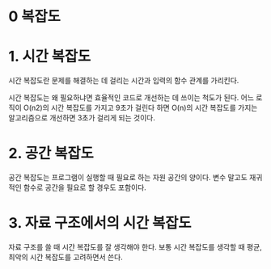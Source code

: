 # 0 복잡도

# 1. 시간 복잡도

시간 복잡도란 문제를 해결하는 데 걸리는 시간과 입력의 함수 관계를 가리킨다.

시간 복잡도는 왜 필요하냐면 효율적인 코드로 개선하는 데 쓰이는 척도가 된다.
어느 로직이 O(n2)의 시간 복잡도를 가지고 9초가 걸린다 하면 O(n)의 시간 복잡도를 가지는 알고리즘으로 개선하면 3초가 걸리게 되는 것이다.

# 2. 공간 복잡도

공간 복잡도는 프로그램이 실행할 때 필요로 하는 자원 공간의 양이다. 변수 말고도 재귀적인 함수로 공간을 필요로 할 경우도 포함이다.

# 3. 자료 구조에서의 시간 복잡도

자료 구조를 쓸 때 시간 복잡도를 잘 생각해야 한다. 보통 시간 복잡도를 생각할 때 평균, 최악의 시간 복잡도를 고려하면서 쓴다.
